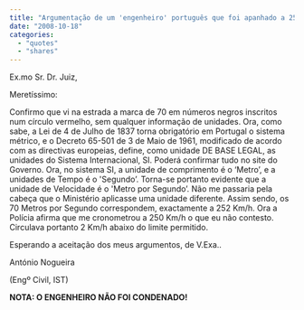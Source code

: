 ```yaml
---
title: "Argumentação de um 'engenheiro' português que foi apanhado a 250 Km/h numa estrada onde o limite era de 70 Km/h"
date: "2008-10-18"
categories: 
  - "quotes"
  - "shares"
---
```


Ex.mo Sr. Dr. Juiz,

Meretíssimo:

Confirmo que vi na estrada a marca de 70 em números negros inscritos num círculo vermelho, sem qualquer informação de unidades. Ora, como sabe, a Lei de 4 de Julho de 1837 torna obrigatório em Portugal o sistema métrico, e o Decreto 65-501 de 3 de Maio de 1961, modificado de acordo com as directivas europeias, define, como unidade DE BASE LEGAL, as unidades do Sistema Internacional, SI. Poderá confirmar tudo no site do Governo. Ora, no sistema SI, a unidade de comprimento é o ‘Metro’, e a unidades de Tempo é o 'Segundo’. Torna-se portanto evidente que a unidade de Velocidade é o 'Metro por Segundo’. Não me passaria pela cabeça que o Ministério aplicasse uma unidade diferente. Assim sendo, os 70 Metros por Segundo correspondem, exactamente a 252 Km/h. Ora a Polícia afirma que me cronometrou a 250 Km/h o que eu não contesto. Circulava portanto 2 Km/h abaixo do limite permitido.

Esperando a aceitação dos meus argumentos, de V.Exa..

António Nogueira

(Engº Civil, IST)

**NOTA: O ENGENHEIRO NÃO FOI CONDENADO!**

